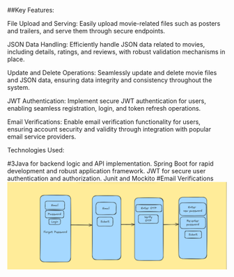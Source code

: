 
##Key Features:

File Upload and Serving: Easily upload movie-related files such as posters and trailers, and serve them through secure endpoints.

JSON Data Handling: Efficiently handle JSON data related to movies, including details, ratings, and reviews, with robust validation mechanisms in place.

Update and Delete Operations: Seamlessly update and delete movie files and JSON data, ensuring data integrity and consistency throughout the system.

JWT Authentication: Implement secure JWT authentication for users, enabling seamless registration, login, and token refresh operations.

Email Verifications: Enable email verification functionality for users, ensuring account security and validity through integration with popular email service providers.

Technologies Used:

#3Java for backend logic and API implementation.
Spring Boot for rapid development and robust application framework.
JWT for secure user authentication and authorization.
Junit and Mockito
#Email Verifications
<img src="https://github.com/MuhammedHussein3/Movie-API/blob/main/MovieApi/images/Screenshot%202024-04-17%20024237.png">
